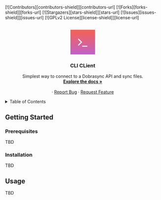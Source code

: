 <a id="readme-top"></a>

<!-- PROJECT SHIELDS -->
[![Contributors][contributors-shield]][contributors-url]
[![Forks][forks-shield]][forks-url]
[![Stargazers][stars-shield]][stars-url]
[![Issues][issues-shield]][issues-url]
[![GPLv2 License][license-shield]][license-url]

<!-- PROJECT LOGO -->
<br />
<div align="center">
  <a href="https://github.com/dobrasync/client-cli">
    <img src="docs/assets/logo.png" alt="Logo" width="80" height="80">
  </a>

  <h3 align="center">CLI CLient</h3>

  <p align="center">
    Simplest way to connect to a Dobrasync API and sync files.
    <br />
    <a href="https://github.com/dobrasync/client-cli/docs/user"><strong>Explore the docs »</strong></a>
    <br />
    <br />
    ·
    <a href="https://github.com/Dobrasync/cli/issues/new?assignees=&labels=&projects=&template=bug_report.md&title=">Report Bug</a>
    ·
    <a href="https://github.com/Dobrasync/cli/issues/new?assignees=&labels=&projects=&template=feature_request.md&title=">Request Feature</a>
  </p>
</div>


<!-- TABLE OF CONTENTS -->
<details>
  <summary>Table of Contents</summary>
  <ol>
    <li>
      <a href="#getting-started">Getting Started</a>
      <ul>
        <li><a href="#prerequisites">Prerequisites</a></li>
        <li><a href="#installation">Installation</a></li>
      </ul>
    </li>
    <li><a href="#usage">Usage</a></li>
  </ol>
</details>

<!-- GETTING STARTED -->
## Getting Started

### Prerequisites

TBD

### Installation

TBD


<!-- USAGE EXAMPLES -->
## Usage

TBD
